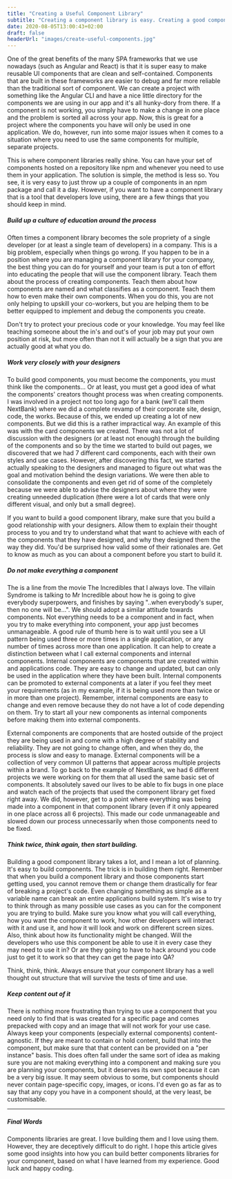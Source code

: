 ```yaml
---
title: "Creating a Useful Component Library"
subtitle: "Creating a component library is easy. Creating a good component libray takes effort."
date: 2020-08-05T13:00:43+02:00
draft: false
headerUrl: "images/create-useful-components.jpg"
---
```


One of the great benefits of the many SPA frameworks that we use nowadays (such as Angular and React) is that it is super easy to make reusable UI components that are clean and self-contained. Components that are built in these frameworks are easier to debug and far more reliable than the traditional sort of component. We can create a project with something like the Angular CLI and have a nice little directory for the components we are using in our app and it's all hunky-dory from there. If a component is not working, you simply have to make a change in one place and the problem is sorted all across your app. Now, this is great for a project where the components you have will only be used in one application. We do, however, run into some major issues when it comes to a situation where you need to use the same components for multiple, separate projects. 

This is where component libraries really shine. You can have your set of components hosted on a repository like npm and whenever you need to use them in your application. The solution is simple, the method is less so. You see, it is very easy to just throw up a couple of components in an npm package and call it a day. However, if you want to have a component library that is a tool that developers love using, there are a few things that you should keep in mind.

##### Build up a culture of education around the process
Often times a component library becomes the sole propriety of a single developer (or at least a single team of developers) in a company. This is a big problem, especially when things go wrong. If you happen to be in a position where you are managing a component library for your company, the best thing you can do for yourself and your team is put a ton of effort into educating the people that will use the component library. Teach them about the process of creating components. Teach them about how components are named and what classifies as a component. Teach them how to even make their own components. When you do this, you are not only helping to upskill your co-workers, but you are helping them to be better equipped to implement and debug the components you create.

Don't try to protect your precious code or your knowledge. You may feel like teaching someone about the in's and out's of your job may put your own position at risk, but more often than not it will actually be a sign that you are actually good at what you do. 

##### Work very closely with your designers
To build good components, you must become the components, you must think like the components... Or at least, you must get a good idea of what the components' creators thought process was when creating components. I was involved in a project not too long ago for a bank (we'll call them NextBank) where we did a complete revamp of their corporate site, design, code, the works. Because of this, we ended up creating a lot of new components. But we did this is a rather impractical way. An example of this was with the card components we created. There was not a lot of discussion with the designers (or at least not enough) through the building of the components and so by the time we started to build out pages, we discovered that we had 7 different card components, each with their own styles and use cases. However, after discovering this fact, we started actually speaking to the designers and managed to figure out what was the goal and motivation behind the design variations. We were then able to consolidate the components and even get rid of some of the completely because we were able to advise the designers about where they were creating unneeded duplication (there were a lot of cards that were only different visual, and only but a small degree).

If you want to build a good component library, make sure that you build a good relationship with your designers. Allow them to explain their thought process to you and try to understand what that want to achieve with each of the components that they have designed, and why they designed them the way they did. You'd be surprised how valid some of their rationales are. Get to know as much as you can about a component before you start to build it.

##### Do not make everything a component
The is a line from the movie The Incredibles that I always love. The villain Syndrome is talking to Mr Incredible about how he is going to give everybody superpowers, and finishes by saying "..when everybody's super, then no one will be...". We should adopt a similar attitude towards components. Not everything needs to be a component and in fact, when you try to make everything into component, your app just becomes unmanageable. A good rule of thumb here is to wait until you see a UI pattern being used three or more times in a single application, or any number of times across more than one application. It can help to create a distinction between what I call external components and internal components. Internal components are components that are created within and applications code. They are easy to change and updated, but can only be used in the application where they have been built. Internal components can be promoted to external components at a later if you feel they meet your requirements (as in my example, if it is being used more than twice or in more than one project). Remember, internal components are easy to change and even remove because they do not have a lot of code depending on them. Try to start all your new components as internal components before making them into external components.

External components are components that are hosted outside of the project they are being used in and come with a high degree of stability and reliability. They are not going to change often, and when they do, the process is slow and easy to manage. External components will be a collection of very common UI patterns that appear across multiple projects within a brand. To go back to the example of NextBank, we had 6 different projects we were working on for them that all used the same basic set of components. It absolutely saved our lives to be able to fix bugs in one place and watch each of the projects that used the component library get fixed right away. We did, however, get to a point where everything was being made into a component in that component library (even if it only appeared in one place across all 6 projects). This made our code unmanageable and slowed down our process unnecessarily when those components need to be fixed.

##### Think twice, think again, then start building.
Building a good component library takes a lot, and I mean a lot of planning. It's easy to build components. The trick is in building them right.   Remember that when you build a component library and those components start getting used, you cannot remove them or change them drastically for fear of breaking a project's code. Even changing something as simple as a variable name can break an entire applications build system. It's wise to try to think through as many possible use cases as you can for the component you are trying to build. Make sure you know what you will call everything, how you want the component to work, how other developers will interact with it and use it, and how it will look and work on different screen sizes. Also, think about how its functionality might be changed. Will the developers who use this component be able to use it in every case they may need to use it in? Or are they going to have to hack around you code just to get it to work so that they can get the page into QA? 

Think, think, think. Always ensure that your component library has a well thought out structure that will survive the tests of time and use.

##### Keep content out of it
There is nothing more frustrating than trying to use a component that you need only to find that is was created for a specific page and comes prepacked with copy and an image that will not work for your use case. Always keep your components (especially external components) content-agnostic. If they are meant to contain or hold content, build that into the component, but make sure that that content can be provided on a "per instance" basis. This does often fall under the same sort of idea as making sure you are not making everything into a component and making sure you are planning your components, but it deserves its own spot because it can be a very big issue. It may seem obvious to some, but components should never contain page-specific copy, images, or icons. I'd even go as far as to say that any copy you have in a component should, at the very least, be customisable. 

---

##### Final Words
Components libraries are great. I love building them and I love using them. However, they are deceptively difficult to do right. I hope this article gives some good insights into how you can build better components libraries for your component, based on what I have learned from my experience. Good luck and happy coding.
